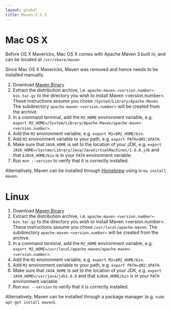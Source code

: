 ```yaml
---
layout: global
title: Maven-2.3.3
---
```


# Mac OS X

Before OS X Mavericks, Mac OS X comes with Apache Maven 3 built in, and can be located at
`/usr/share/maven`

Since Mac OS X Mavericks, Maven was removed and hence needs to be installed manually.

1.  Download [Maven Binary](http://maven.apache.org/download.cgi)
2.  Extract the distribution archive, i.e.
    `apache-maven-<version.number>-bin.tar.gz` to the directory you wish to install
    Maven <version.number>. These instructions assume you chose
    `/System/Library/Apache-Maven`. The subdirectory `apache-maven-<version.number>`
    will be created from the archive.
3.  In a command terminal, add the `M2_HOME` environment variable, e.g.
    `export M2_HOME=/System/Library/Apache-Maven/apache-maven-<version.number>`.
4.  Add the `M2` environment variable, e.g. `export M2=$M2_HOME/bin`.
5.  Add `M2` environment variable to your path, e.g.
    `export PATH=$M2:$PATH`.
6.  Make sure that `JAVA_HOME` is set to the location of your JDK, e.g.
    `export JAVA_HOME=/System/Library/Java/JavaVirtualMachines/1.6.0.jdk` and that `$JAVA_HOME/bin`
    is in your `PATH` environment variable.
7.  Run `mvn --version` to verify that it is correctly installed.

Alternatively, Maven can be installed through [Homebrew](http://brew.sh/) using `brew install maven`.

# Linux

1.  Download [Maven Binary](http://maven.apache.org/download.cgi)
2.  Extract the distribution archive, i.e.
    `apache-maven-<version.number>-bin.tar.gz` to the directory you wish to install
    Maven <version.number>. These instructions assume you chose
    `/usr/local/apache-maven`. The subdirectory `apache-maven-<version.number>`
    will be created from the archive.
3.  In a command terminal, add the `M2_HOME` environment variable, e.g.
    `export M2_HOME=/usr/local/apache-maven/apache-maven-<version.number>`.
4.  Add the `M2` environment variable, e.g. `export M2=$M2_HOME/bin`.
5.  Add `M2` environment variable to your path, e.g.
    `export PATH=$M2:$PATH`.
6.  Make sure that `JAVA_HOME` is set to the location of your JDK, e.g.
    `export JAVA_HOME=/usr/java/jdk1.6.0` and that `$JAVA_HOME/bin`
    is in your `PATH` environment variable.
7.  Run `mvn --version` to verify that it is correctly installed.

Alternatively, Maven can be installed through a package manager (e.g. `sudo apt-get install maven`).

